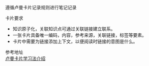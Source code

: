 
遵循卢曼卡片记录规则进行笔记记录

卡片要求
-  知识原子化，关联知识点可通过关联链接建立联系。
-  一张卡片具备唯一编码，内容，参考来源，关联链接，标签等要素。
-  卡片中需要为链接添加上下文，以便阅读时链接的意图是什么。


参考地址<br>
[卢曼卡片学习法介绍](https://zettelkasten.de/introduction/)
